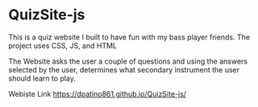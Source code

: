 # QuizSite-js

This is a quiz website I built to have fun with my bass player friends.
The project uses CSS, JS, and HTML

The Website asks the user a couple of questions and using the answers selected by the user, 
determines what secondary instrument the user should learn to play.

Webiste Link
https://dpatino861.github.io/QuizSite-js/
